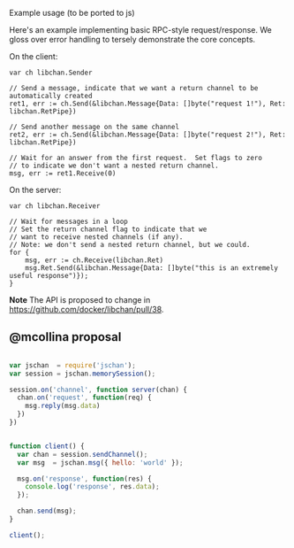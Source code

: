 Example usage (to be ported to js)

Here's an example implementing basic RPC-style request/response. We gloss over error handling to tersely demonstrate the core concepts.

On the client:

    var ch libchan.Sender

    // Send a message, indicate that we want a return channel to be automatically created
    ret1, err := ch.Send(&libchan.Message{Data: []byte("request 1!"), Ret: libchan.RetPipe})

    // Send another message on the same channel
    ret2, err := ch.Send(&libchan.Message{Data: []byte("request 2!"), Ret: libchan.RetPipe})

    // Wait for an answer from the first request.  Set flags to zero
    // to indicate we don't want a nested return channel.
    msg, err := ret1.Receive(0)


On the server:

    var ch libchan.Receiver

    // Wait for messages in a loop
    // Set the return channel flag to indicate that we
    // want to receive nested channels (if any).
    // Note: we don't send a nested return channel, but we could.
    for {
        msg, err := ch.Receive(libchan.Ret)
        msg.Ret.Send(&libchan.Message{Data: []byte("this is an extremely useful response")});
    }

__Note__ The API is proposed to change in https://github.com/docker/libchan/pull/38.

## @mcollina proposal

```js

var jschan  = require('jschan');
var session = jschan.memorySession();

session.on('channel', function server(chan) {
  chan.on('request', function(req) {
    msg.reply(msg.data)
  })
})


function client() {
  var chan = session.sendChannel();
  var msg  = jschan.msg({ hello: 'world' });

  msg.on('response', function(res) {
    console.log('response', res.data);
  });

  chan.send(msg);
}

client();
```
